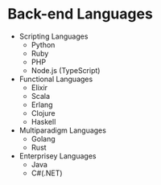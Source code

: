# Back-end Languages

- Scripting Languages
    - Python
    - Ruby
    - PHP
    - Node.js (TypeScript)
- Functional Languages
    - Elixir
    - Scala
    - Erlang
    - Clojure
    - Haskell
- Multiparadigm Languages
    - Golang
    - Rust
- Enterprisey Languages
    - Java
    - C#(.NET)